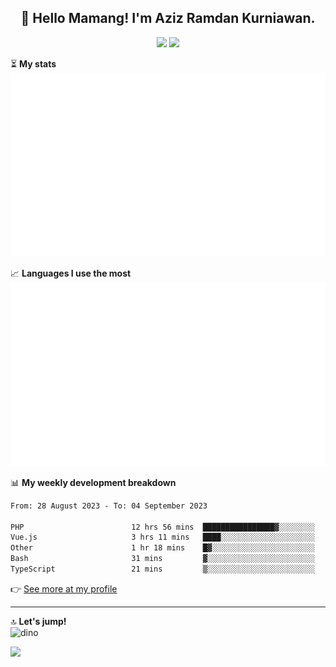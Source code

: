 <h2 align="center">👋 Hello Mamang! I'm Aziz Ramdan Kurniawan.</h2>  
<p align="center">
  <img src="https://komarev.com/ghpvc/?username=azizramdan">
  <img src="https://wakatime.com/badge/user/90056fa0-4c31-4eca-954e-2a3ac05896f9.svg">
</p>
    
⏳ **My stats**  
![](https://raw.githubusercontent.com/azizramdan/github-stats/master/generated/overview.svg#gh-dark-mode-only)

📈 **Languages I use the most**  
![](https://raw.githubusercontent.com/azizramdan/github-stats/master/generated/languages.svg#gh-dark-mode-only)

📊 **My weekly development breakdown**
<!--START_SECTION:waka-->

```txt
From: 28 August 2023 - To: 04 September 2023

PHP                        12 hrs 56 mins  ████████████████▓░░░░░░░░   66.79 %
Vue.js                     3 hrs 11 mins   ████░░░░░░░░░░░░░░░░░░░░░   16.43 %
Other                      1 hr 18 mins    █▓░░░░░░░░░░░░░░░░░░░░░░░   06.73 %
Bash                       31 mins         ▓░░░░░░░░░░░░░░░░░░░░░░░░   02.74 %
TypeScript                 21 mins         ▒░░░░░░░░░░░░░░░░░░░░░░░░   01.81 %
```

<!--END_SECTION:waka-->
👉 [See more at my profile](https://wakatime.com/@azizramdan)
***
🔝 **Let's jump!**  
![dino](https://raw.githubusercontent.com/azizramdan/azizramdan/master/dino.gif)  

![](https://hit.yhype.me/github/profile?user_id=27954794)
